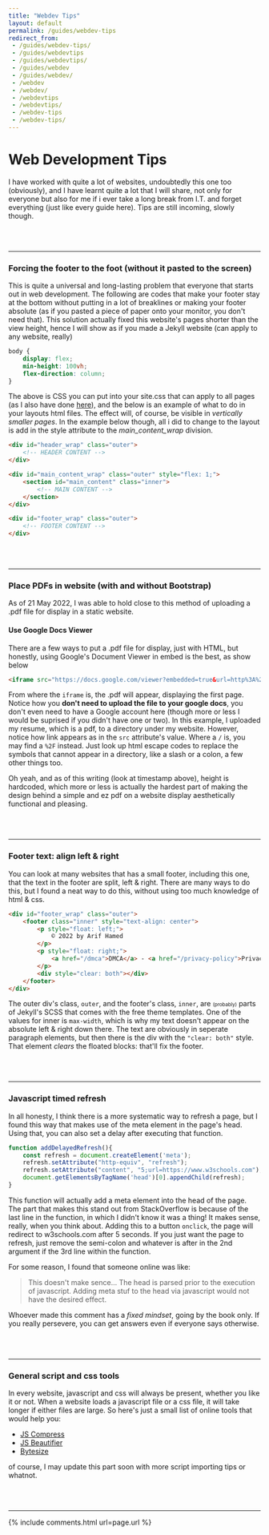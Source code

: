 ```yaml
---
title: "Webdev Tips"
layout: default
permalink: /guides/webdev-tips
redirect_from:
 - /guides/webdev-tips/
 - /guides/webdevtips
 - /guides/webdevtips/
 - /guides/webdev
 - /guides/webdev/
 - /webdev
 - /webdev/
 - /webdevtips
 - /webdevtips/
 - /webdev-tips
 - /webdev-tips/
---
```

# Web Development Tips
I have worked with quite a lot of websites, undoubtedly this one too (obviously), and I have learnt quite a lot that I will share, not only for everyone but also for me if i ever take a long break from I.T. and forget everything (just like every guide here). Tips are still incoming, slowly though.

<br>
<br>
<hr>


### Forcing the footer to the foot (without it pasted to the screen)
This is quite a universal and long-lasting problem that everyone that starts out in web development. The following are codes that make your footer stay at the bottom without putting in a lot of breaklines or making your footer absolute (as if you pasted a piece of paper onto your monitor, you don't need that). This solution actually fixed this website's pages shorter than the view height, hence I will show as if you made a Jekyll website (can apply to any website, really)
``` css
body {
    display: flex;
    min-height: 100vh;
    flex-direction: column;
}
```
The above is CSS you can put into your site.css that can apply to all pages (as I also have done <a href="https://arifhamed.com/static/css/site.css" target="_blank">here</a>), and the below is an example of what to do in your layouts html files. The effect will, of course, be visible in _vertically smaller pages_. In the example below though, all i did to change to the layout is add in the style attribute to the _main_content_wrap_ division. 
``` html
<div id="header_wrap" class="outer">
    <!-- HEADER CONTENT -->
</div>

<div id="main_content_wrap" class="outer" style="flex: 1;">
    <section id="main_content" class="inner">
        <!-- MAIN CONTENT -->
    </section>
</div>

<div id="footer_wrap" class="outer">
    <!-- FOOTER CONTENT -->
</div>
```

<br>
<br>
<hr>

### Place PDFs in website (with and without Bootstrap)
As of <span class="timestamp">21 May 2022</span>, I was able to hold close to this method of uploading a .pdf file for display in a static website.

#### Use Google Docs Viewer

There are a few ways to put a .pdf file for display, just with HTML, but honestly, using Google's Document Viewer in embed is the best, as show below

``` html
<iframe src="https://docs.google.com/viewer?embedded=true&url=http%3A%2F%2Farifhamed.com%2Fstatic%2Fpdf%2Fresume-2022-05-21.pdf" frameborder="no" style="position: relative; min-width: 100%; height: 800px; margin: 0 auto;"></iframe>
```

From where the `iframe` is, the .pdf will appear, displaying the first page. Notice how you **don't need to upload the file to your google docs**, you don't even need to have a Google account here (though more or less I would be suprised if you didn't have one or two). In this example, I uploaded my resume, which is a pdf, to a directory under my website. However, notice how link appears as in the `src` attribute's value. Where a `/` is, you may find a `%2F` instead. Just look up html escape codes to replace the symbols that cannot appear in a directory, like a slash or a colon, a few other things too. 

Oh yeah, and as of this writing (look at timestamp above), height is hardcoded, which more or less is actually the hardest part of making the design behind a simple and ez pdf on a website display aesthetically functional and pleasing.

<br>
<br>
<hr>

### Footer text: align left **&** right
You can look at many websites that has a small footer, including this one, that the text in the footer are split, left & right. There are many ways to do this, but I found a neat way to do this, without using too much knowledge of html & css.

``` html
<div id="footer_wrap" class="outer">
    <footer class="inner" style="text-align: center">
        <p style="float: left;">
            © 2022 by Arif Hamed
        </p>
        <p style="float: right;">
            <a href="/dmca">DMCA</a> - <a href="/privacy-policy">Privacy Policy</a> - <a href="/contact">Contact</a>
        </p>
        <div style="clear: both"></div>
    </footer>
</div>
```
The outer div's class, `outer`, and the footer's class, `inner`, are <span style="font-size:70%;">(probably)</span> parts of Jekyll's SCSS that comes with the free theme templates. One of the values for inner is `max-width`, which is why my text doesn't appear on the absolute left & right down there. The text are obviously in seperate paragraph elements, but then there is the div with the `"clear: both"` style. That element _clears_ the floated blocks: that'll fix the footer.

<br>
<br>
<hr>

### Javascript timed refresh
In all honesty, I think there is a more systematic way to refresh a page, but I found this way that makes use of the meta element in the page's head. Using that, you can also set a delay after executing that function.

``` js
function addDelayedRefresh(){
    const refresh = document.createElement('meta');
    refresh.setAttribute("http-equiv", "refresh");
    refresh.setAttribute("content", "5;url=https://www.w3schools.com");
    document.getElementsByTagName('head')[0].appendChild(refresh);
}
```
This function will actually add a meta element into the head of the page. The part that makes this stand out from StackOverflow is because of the last line in the function, in which I didn't know it was a thing! It makes sense, really, when you think about. Adding this to a button `onclick`, the page will redirect to w3schools.com after 5 seconds. If you just want the page to refresh, just remove the semi-colon and whatever is after in the 2nd argument if the 3rd line within the function.

For some reason, I found that someone online was like:

>This doesn't make sence... The head is parsed prior to the execution of javascript. Adding meta stuf to the head via javascript would not have the desired effect.

Whoever made this comment has a _fixed mindset_, going by the book only. If you really persevere, you can get answers even if everyone says otherwise.

<br>
<br>
<hr>

### General script and css tools
In every website, javascript and css will always be present, whether you like it or not. When a website loads a javascript file or a css file, it will take longer if either files are large. So here's just a small list of online tools that would help you:
- [JS Compress](https://jscompress.com/)
- [JS Beautifier](https://beautifier.io/)
- [Bytesize](https://www.javainuse.com/bytesize)

of course, I may update this part soon with more script importing tips or whatnot.

<br>
<br>
<hr>

{% include comments.html url=page.url %}